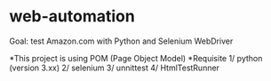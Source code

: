 # web-automation
Goal: test Amazon.com with Python and Selenium WebDriver

*This project is using POM (Page Object Model)
*Requisite
1/ python (version 3.xx)
2/ selenium
3/ unnittest
4/ HtmlTestRunner

